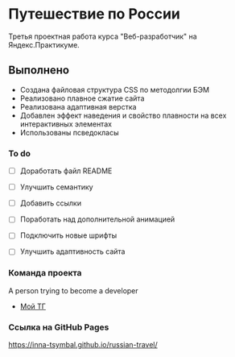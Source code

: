 # Путешествие по России 

Третья проектная работа курса "Веб-разработчик" на Яндекс.Практикуме.

## **Выполнено**

* Создана файловая структура CSS по методолгии БЭМ
* Реализовано плавное сжатие сайта
* Реализована адаптивная верстка
* Добавлен эффект наведения и свойство плавности на всех интерактивных элементах
* Использованы псведокласы 

### To do

- [ ] Доработать файл README
- [ ] Улучшить семантику
- [ ] Добавить ссылки
- [ ] Поработать над дополнительной анимацией
- [ ] Подключить новые шрифты 
- [ ] Улучшить адаптивность сайта


### Команда проекта

А person trying to become a developer

- [Мой ТГ](https://t.me/tsymbal_inna1) 

### Ссылка на GitHub Pages
https://inna-tsymbal.github.io/russian-travel/


